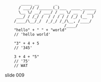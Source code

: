            _____ __       _
          / ___// /______(_)___  ____ ______
          \__ \/ __/ ___/ / __ \/ __ `/ ___/
         ___/ / /_/ /  / / / / / /_/ (__  )
        /____/\__/_/  /_/_/ /_/\__, /____/
                              /____/
        "hello" + " " + "world"
        // 'hello world'

        "3" + 4 + 5
        // '345'

        3 + 4 + "5"
        // '75'
        // WAT
















































































slide 009
